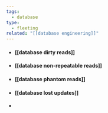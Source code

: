 ```yaml
---
tags:
  - database
type:
  - fleeting
related: "[[database engineering]]"
---
```

- #### [[database dirty reads]]
- #### [[database non-repeatable reads]]
- #### [[database phantom reads]]
- #### [[database lost updates]]
- 
